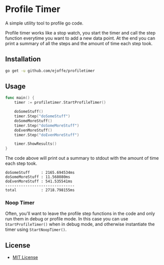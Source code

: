Profile Timer
=============

A simple utility tool to profile go code.

Profile timer works like a stop watch, you start the timer and call the step function everytime you want to add a new data point. At the end you can print a summary of all the steps and the amount of time each step took.

Installation
------------
```bash
go get -u github.com/ejoffe/profiletimer
```

Usage
-----
```Go
func main() {
    timer := profiletimer.StartProfileTimer()

    doSomeStuff()
    timer.Step("doSomeStuff")
    doSomeMoreStuff()
    timer.Step("doSomeMoreStuff")
    doEvenMoreStuff()
    timer.Step("doEvenMoreStuff")

    timer.ShowResults()
}
```

The code above will print out a summary to stdout with the amount of time each step took.
```
doSomeStuff     : 2165.694534ms
doSomeMoreStuff : 11.568080ms
doEvenMoreStuff : 541.535541ms
-------------------------------
total           : 2718.798155ms
```

### Noop Timer

Often, you'll want to leave the profile step functions in the code and only run them in  debug or profile mode. In this case you can use `StartProfileTimer()` when in debug mode, and otherwise instantiate the timer using `StartNoopTimer()`. 

License
-------

-	[MIT License](LICENSE)

